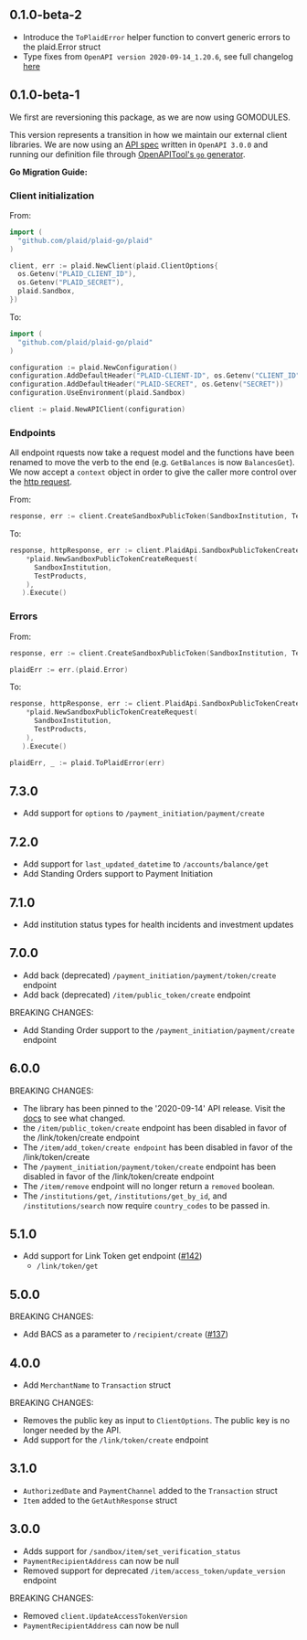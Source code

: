 ## 0.1.0-beta-2
- Introduce the `ToPlaidError` helper function to convert generic errors to the plaid.Error struct
- Type fixes from `OpenAPI version 2020-09-14_1.20.6`, see full changelog [here](https://github.com/plaid/plaid-openapi/blob/master/CHANGELOG.md#2020-09-14_11912)

## 0.1.0-beta-1
We first are reversioning this package, as we are now using GOMODULES.

This version represents a transition in how we maintain our external client libraries. We are now using an [API spec](https://github.com/plaid/plaid-openapi) written in `OpenAPI 3.0.0` and running our definition file through [OpenAPITool's `go` generator](https://github.com/OpenAPITools/openapi-generator).

**Go Migration Guide:**

### Client initialization
From:
```go
import (
  "github.com/plaid/plaid-go/plaid"
)

client, err := plaid.NewClient(plaid.ClientOptions{
  os.Getenv("PLAID_CLIENT_ID"),
  os.Getenv("PLAID_SECRET"),
  plaid.Sandbox,
})

```

To:
```go
import (
  "github.com/plaid/plaid-go/plaid"
)

configuration := plaid.NewConfiguration()
configuration.AddDefaultHeader("PLAID-CLIENT-ID", os.Getenv("CLIENT_ID"))
configuration.AddDefaultHeader("PLAID-SECRET", os.Getenv("SECRET"))
configuration.UseEnvironment(plaid.Sandbox)

client := plaid.NewAPIClient(configuration)
```

### Endpoints
All endpoint rquests now take a request model and the functions have been renamed to move the
verb to the end (e.g. `GetBalances` is now `BalancesGet`). We now accept a `context` object in order to give the caller more control over the [http request](https://pkg.go.dev/net/http#Request.WithContext).

From:
```go
response, err := client.CreateSandboxPublicToken(SandboxInstitution, TestProducts)
```

To:
```go
response, httpResponse, err := client.PlaidApi.SandboxPublicTokenCreate(context.Background()).SandboxPublicTokenCreateRequest(
    *plaid.NewSandboxPublicTokenCreateRequest(
      SandboxInstitution,
      TestProducts,
    ),
   ).Execute()
```

### Errors
From:
```go
response, err := client.CreateSandboxPublicToken(SandboxInstitution, TestProducts)

plaidErr := err.(plaid.Error)
```

To:
```go
response, httpResponse, err := client.PlaidApi.SandboxPublicTokenCreate(context.Background()).SandboxPublicTokenCreateRequest(
    *plaid.NewSandboxPublicTokenCreateRequest(
      SandboxInstitution,
      TestProducts,
    ),
   ).Execute()

plaidErr, _ := plaid.ToPlaidError(err)
```

## 7.3.0
- Add support for `options` to `/payment_initiation/payment/create`

## 7.2.0
- Add support for `last_updated_datetime` to `/accounts/balance/get`
- Add Standing Orders support to Payment Initiation

## 7.1.0
- Add institution status types for health incidents and investment updates

## 7.0.0

- Add back (deprecated) `/payment_initiation/payment/token/create` endpoint
- Add back (deprecated) `/item/public_token/create` endpoint

BREAKING CHANGES:

- Add Standing Order support to the `/payment_initiation/payment/create` endpoint

## 6.0.0

BREAKING CHANGES:

- The library has been pinned to the '2020-09-14' API release. Visit the [docs](https://plaid.com/docs/versioning/) to see what changed.
- the `/item/public_token/create` endpoint has been disabled in favor of the /link/token/create
    endpoint
- The `/item/add_token/create endpoint` has been disabled in favor of the /link/token/create
- The `/payment_initiation/payment/token/create` endpoint has been disabled in favor of the /link/token/create
    endpoint
- The `/item/remove` endpoint will no longer return a `removed` boolean.
- The `/institutions/get`, `/institutions/get_by_id`, and `/institutions/search` now require
    `country_codes` to be passed in.

## 5.1.0

- Add support for Link Token get endpoint ([#142](https://github.com/plaid/plaid-go/pull/142))
  - `/link/token/get`

## 5.0.0

BREAKING CHANGES:

- Add BACS as a parameter to `/recipient/create` ([#137](https://github.com/plaid/plaid-go/pull/137))

## 4.0.0

- Add `MerchantName` to `Transaction` struct

BREAKING CHANGES:

- Removes the public key as input to `ClientOptions`. The public key is no longer needed by the API.
- Add support for the `/link/token/create` endpoint

## 3.1.0

- `AuthorizedDate` and `PaymentChannel` added to the `Transaction` struct
- `Item` added to the `GetAuthResponse` struct

## 3.0.0

- Adds support for `/sandbox/item/set_verification_status`
- `PaymentRecipientAddress` can now be null
- Removed support for deprecated `/item/access_token/update_version` endpoint

BREAKING CHANGES:

- Removed `client.UpdateAccessTokenVersion`
- `PaymentRecipientAddress` can now be null
